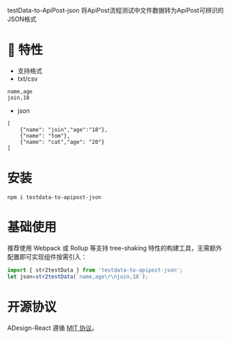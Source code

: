 testData-to-ApiPost-json 将ApiPost流程测试中文件数据转为ApiPost可辨识的JSON格式

# 🎉 特性

- 支持格式 
- txt/csv
```
name,age
join,18
```

- json

```
[
    {"name": "join","age":"18"},
    {"name": "tom"},
    {"name": "cat","age": "20"}
]
```


# 安装

```shell
npm i testdata-to-apipost-json
```

# 基础使用

推荐使用 Webpack 或 Rollup 等支持 tree-shaking 特性的构建工具，无需额外配置即可实现组件按需引入：

```js
import { str2testData } from 'testdata-to-apipost-json';
let json=str2testData(`name,age\r\njoin,18`);
```


# 开源协议

ADesign-React 遵循 [MIT 协议](https://github.com/Apipost-Team/adesign-react)。
